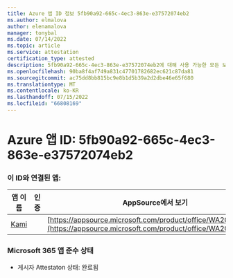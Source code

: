 ```yaml
---
title: Azure 앱 ID 정보 5fb90a92-665c-4ec3-863e-e37572074eb2
ms.author: elmalova
author: elenamalova
manager: tonybal
ms.date: 07/14/2022
ms.topic: article
ms.service: attestation
certification_type: attested
description: 5fb90a92-665c-4ec3-863e-e37572074eb2에 대해 사용 가능한 모든 보안 및 규정 준수 정보입니다.
ms.openlocfilehash: 90ba8f4af749a831c47701782682ec621c87da81
ms.sourcegitcommit: ac75dd8bb815bc9e8b1d5b39a2d2dbe46e65f680
ms.translationtype: MT
ms.contentlocale: ko-KR
ms.lasthandoff: 07/15/2022
ms.locfileid: "66808169"
---
```

# <a name="azure-app-id-5fb90a92-665c-4ec3-863e-e37572074eb2"></a>Azure 앱 ID: 5fb90a92-665c-4ec3-863e-e37572074eb2


### <a name="apps-associated-with-this-id"></a>이 ID와 연결된 앱:
| **앱 이름** | **인증** | **AppSource에서 보기** |
|--------------|---------------|-----------------------|
| [Kami](../forward/WA200004148.md) |  | [https://appsource.microsoft.com/product/office/WA200004148](https://appsource.microsoft.com/product/office/WA200004148) |

### <a name="microsoft-365-app-compliance-status"></a>Microsoft 365 앱 준수 상태
- 게시자 Attestaton 상태: 완료됨
